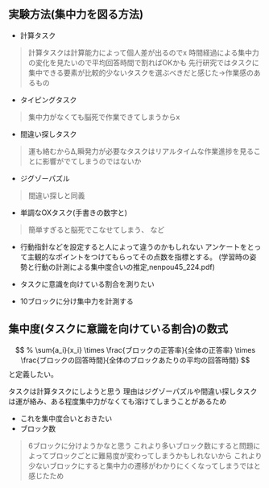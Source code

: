 ## 実験方法(集中力を図る方法)

- 計算タスク
> 計算タスクは計算能力によって個人差が出るのでx
> 時間経過による集中力の変化を見たいので平均回答時間で割ればOKかも
> 先行研究ではタスクに集中できる要素が比較的少ないタスクを選ぶべきだと感じた->作業感のあるもの
- タイピングタスク
> 集中力がなくても脳死で作業できてしまうからx
- 間違い探しタスク
> 運も絡むからΔ,瞬発力が必要なタスクはリアルタイムな作業進捗を見ることに影響がでてしまうのではないか
- ジグゾーパズル
> 間違い探しと同義
- 単調なOXタスク(手書きの数字と)
> 簡単すぎると脳死でこなせてしまう、
など

- 行動指針などを設定すると人によって違うのかもしれない
アンケートをとって主観的なポイントをつけてもらってその点数を指標とする。
(学習時の姿勢と行動の計測による集中度合いの推定,nenpou45_224.pdf)

- タスクに意識を向けている割合を測りたい
- 10ブロックに分け集中力を計測する

## 集中度(タスクに意識を向けている割合)の数式
$$
% \sum{a_i}{x_i} \times 
\frac{ブロックの正答率}{全体の正答率} \times \frac{ブロックの回答時間}{全体のブロックあたりの平均の回答時間}
$$
と定義したい。

タスクは計算タスクにしようと思う
理由はジグゾーパズルや間違い探しタスクは運が絡み、ある程度集中力がなくても溶けてしまうことがあるため

- これを集中度合いとおきたい 
- ブロック数
> 6ブロックに分けようかなと思う
これより多いブロック数にすると問題によってブロックごとに難易度が変わってしまうかもしれないから これより少ないブロックにすると集中力の遷移がわかりにくくなってしまうではと感じたため